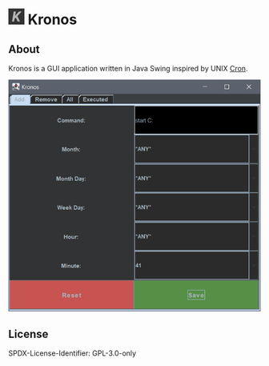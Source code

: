 # ![Alt text](src/main/resources/images/kronos.png?raw=true "logo") Kronos


## About

Kronos is a GUI application written in Java Swing
inspired by UNIX [Cron](https://github.com/cronie-crond/cronie).

![Alt text](extras/screenshots/add_tab.jpg?raw=true "Title")


## License

SPDX-License-Identifier: GPL-3.0-only
